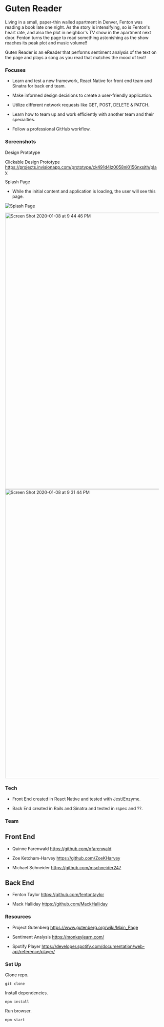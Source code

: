# Guten Reader

Living in a small, paper-thin walled apartment in Denver, Fenton was reading a book late one night. As the story is intensifying, so is Fenton's heart rate, and also the plot in neighbor's TV show in the apartment next door. Fenton turns the page to read something astonishing as the show reaches its peak plot and music volume!!

Guten Reader is an eReader that performs sentiment analysis of the text on the page and plays a song as you read that matches the mood of text!

### Focuses

- Learn and test a new framework, React Native for front end team and Sinatra for back end team.

- Make informed design decisions to create a user-friendly application.

- Utilize different network requests like GET, POST, DELETE & PATCH.

- Learn how to team up and work efficiently with another team and their specialties.

- Follow a professional GitHub workflow.

### Screenshots

Design Prototype

Clickable Design Prototype https://projects.invisionapp.com/prototype/ck491d4lz0058ni0156nxsjth/play

Splash Page
- While the initial content and application is loading, the user will see this page.

![Splash Page](src/images/.png)


<img width="905" alt="Screen Shot 2020-01-08 at 9 44 46 PM" src="https://user-images.githubusercontent.com/50784336/72038906-5440bf00-3260-11ea-82f3-d88c8f71e136.png">

<img width="947" alt="Screen Shot 2020-01-08 at 9 31 44 PM" src="https://user-images.githubusercontent.com/50784336/72038922-61f64480-3260-11ea-97be-17cf3fae60a3.png">

### Tech

- Front End created in React Native and tested with Jest/Enzyme.

- Back End created in Rails and Sinatra and tested in rspec and ??.

### Team

## Front End

- Quinne Farenwald https://github.com/qfarenwald

- Zoe Ketcham-Harvey https://github.com/ZoeKHarvey

- Michael Schneider https://github.com/mschneider247

## Back End

- Fenton Taylor https://github.com/fentontaylor

- Mack Halliday https://github.com/MackHalliday

### Resources

- Project Gutenberg https://www.gutenberg.org/wiki/Main_Page

- Sentiment Analysis https://monkeylearn.com/

- Spotify Player https://developer.spotify.com/documentation/web-api/reference/player/

### Set Up

Clone repo.
```
git clone
```
Install dependencies.
```
npm install
```
Run browser.
```
npm start
```
